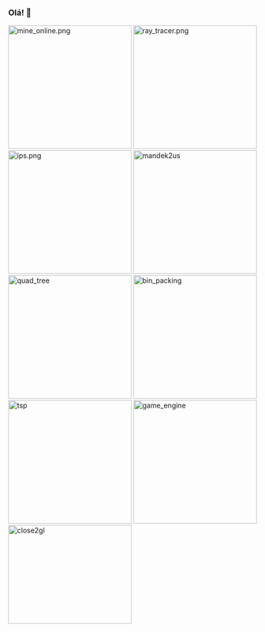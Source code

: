 ### Olá! 👋

<!-- ![](https://github-profile-summary-cards.vercel.app/api/cards/profile-details?username=lucaszm7&theme=vue) -->

<div>
  <img width="250" alt="mine_online.png" src="https://user-images.githubusercontent.com/42661760/214112995-5328c1a7-b349-4948-9871-42c0cac1a9a4.png">
  <img width="250" alt="ray_tracer.png" src="https://user-images.githubusercontent.com/42661760/214113009-0197463d-8897-46c0-a518-70177adfd616.png">
  <img width="250" alt="ips.png" src="https://user-images.githubusercontent.com/42661760/214113051-eb669e6e-1b05-4205-9f29-98f56ed54bfc.png">
  <img width="250" alt="mandek2us" src="https://user-images.githubusercontent.com/42661760/214113039-7fe88cc4-403f-4302-a3b1-a16d2e7cbe39.png">
  <img width="250" alt="quad_tree" src="https://user-images.githubusercontent.com/42661760/214113059-64a6099c-5440-4554-a0d2-a94dbfbefb35.png">
  <img width="250" alt="bin_packing" src="https://user-images.githubusercontent.com/42661760/214113066-62e37b16-5547-4962-87e9-7ac28041e73e.png">
  <img width="250" alt="tsp" src="https://user-images.githubusercontent.com/42661760/214113077-b889d499-1921-4082-a4c2-3bcf2ce32091.png">
  <img width="250" alt="game_engine" src="https://user-images.githubusercontent.com/42661760/217101858-da197afa-2736-49f2-9928-3f2f719b5a43.png">
  <img width="250" height="200" alt="close2gl" src="https://github.com/lucaszm7/GameEngine/assets/42661760/0ba4179c-0127-40a5-ad38-887b9f384489">
</div>
 

